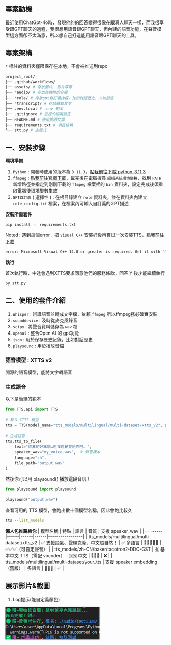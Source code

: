 ## **專案動機** 
最近使用ChatGpt-4o時，發現他的的回答變得很像在跟真人聊天一樣，而我很享受跟GPT聊天的過程，我很想用語音跟GPT聊天，但內建的語音功能，在聲音模型這方面卻不太滿意，所以想自己打造能用語音跟GPT聊天的工具。

## 專案架構

`*` 標註的資料夾僅限保存在本地，不會被推送到repo
```bash
project_root/
├── .github/workflows/
├── assets/ # 存放圖片, 影片等等
├── *audio/ # 存放待轉換的音檔
├── *role/ # 存放gpt自訂義內容，比如對話歷史、人物設定
├── *transcript/ # 存放轉錄文本
├── .env.local # .env 範本
├── .gitignore # 忽視的檔案設定
├── README.md # 使用說明文檔
├── requirements.txt # 項目依賴
└── stt.py # 主程式
```

## 一、安裝步驟

**環境準備**

1. `Python` : 開發時使用的版本為 `3.11.3`，[點我前往下載 python-3.11.3](<https://www.python.org/downloads/release/python-3113/>)
2. `ffmpeg` : [點我前往官網下載](<https://ffmpeg.org/download.html>)，載完後在電腦搜尋 `編輯系統環境變數`，找到 `PATH` 新增路徑並指定到剛剛下載的 `ffmpeg` 檔案裡的 `bin` 資料夾，設定完成後須重啟電腦使環境變數生效
3. `GPT自訂義` ( 選擇性 ) : 在根目錄建立 `role` 資料夾，並在資料夾內建立 `role_config.txt` 檔案，在檔案內可輸入自訂義的GPT描述

**安裝所需套件**

```bash
pip install -r requirements.txt
```

Noted : 遇到這個error，把 `Visual C++` 安裝好後再嘗試一次安裝TTS，[點我前往下載](<https://visualstudio.microsoft.com/zh-hant/visual-cpp-build-tools/>)
```bash
error: Microsoft Visual C++ 14.0 or greater is required. Get it with "Microsoft C++ Build Tools": https://visualstudio.microsoft.com/visual-cpp-build-tools/
```

**執行**

首次執行時，中途會遇到XTTS要求同意他們的服務條款，回答 Y 後才能繼續執行
```bash
py stt.py
```

## 二、使用的套件介紹

1. `Whisper` : 辨識語音並轉成文字檔，依賴 `ffmpeg` 所以ffmpeg務必確實安裝
2. `sounddevice` : 及時從麥克風錄音
3. `scipy` : 將聲音資料儲存為 `wav` 檔
4. `openai` : 整合Open AI 的 gpt功能
5. `json` : 用於保存歷史紀錄，比如對話歷史
6. `playsound` : 用於播放音檔

### 語音模型 : XTTS v2

開源的語音模型，能將文字轉語音

### 生成語音

以下是簡單的範本
```python
from TTS.api import TTS

# 載入 XTTS 模型
tts = TTS(model_name="tts_models/multilingual/multi-dataset/xtts_v2", progress_bar=False, gpu=False)

# 生成語音
tts.tts_to_file(
    text="你真的好笨喵…但我還是會陪你啦。",
    speaker_wav="my_voice.wav",  # 聲音樣本
    language="zh",
    file_path="output.wav"
)
```

然後你可以用 playsound() 播放這段音訊！
```python
from playsound import playsound

playsound("output.wav")
```

查看可用的 TTS 模型，會跑出數十個模型名稱，因此會跑比較久
```bash
tts --list_models
```
**懶人包推薦給你**
| 模型名稱 | 特點 | 語言 | 音質 | 支援 speaker_wav |
|---------|------|------|------|-----------------|
| tts_models/multilingual/multi-dataset/xtts_v2 | ✅ 支援語氣、聲線克隆、中文超自然！ | ✅ 多語言 | 🌟🌟🌟🌟🌟 | ✅✅✅（可自定聲音） |
| tts_models/zh-CN/baker/tacotron2-DDC-GST | 🈶 基本中文 TTS（需配 vocoder） | 🇨🇳 中文 | 🌟🌟🌟 | ❌ |
| tts_models/multilingual/multi-dataset/your_tts | 支援 speaker embedding（舊版） | 多語言 | 🌟🌟🌟 | ✅ |

## 展示影片&截圖

1. Log提示(能自定義顏色)

![Log展示](./assets/log.png)
